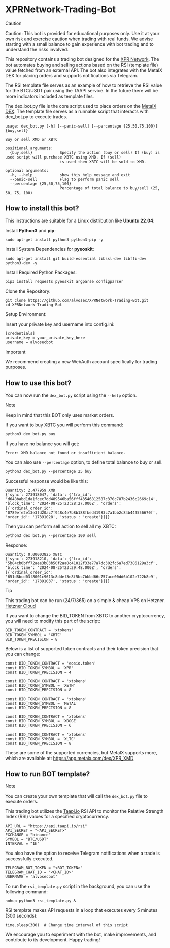 # XPRNetwork-Trading-Bot

> [!CAUTION]
> Caution: This bot is provided for educational purposes only. Use it at your own risk and exercise caution when trading with real funds. We advise starting with a small balance to gain experience with bot trading and to understand the risks involved.

This repository contains a trading bot designed for the [XPR Network](https://xprnetwork.org/). The bot automates buying and selling actions based on the RSI (template file) value fetched from an external API. The bot also integrates with the MetalX DEX for placing orders and supports notifications via Telegram.

The RSI template file serves as an example of how to retrieve the RSI value for the BTC/USDT pair using the TAAPI service. In the future there will be more indicators included as template files.

The dex_bot.py file is the core script used to place orders on the [MetalX DEX](https://app.metalx.com). The template file serves as a runnable script that interacts with dex_bot.py to execute trades.

```
usage: dex_bot.py [-h] [--panic-sell] [--percentage {25,50,75,100}] {buy,sell}

Buy or sell XMD or XBTC

positional arguments:
  {buy,sell}            Specify the action (buy or sell) If (buy) is used script will purchase XBTC using XMD. If (sell)
                        is used then XBTC will be sold to XMD.

optional arguments:
  -h, --help            show this help message and exit
  --panic-sell          Flag to perform panic sell
  --percentage {25,50,75,100}
                        Percentage of total balance to buy/sell (25, 50, 75, 100)
```

## How to install this bot?

This instructions are suitable for a Linux distribution like **Ubuntu 22.04**:

Install **Python3** and **pip**:
```
sudo apt-get install python3 python3-pip -y
```
Install System Dependencies for **pyeoskit**:

`sudo apt-get install git build-essential libssl-dev libffi-dev python3-dev -y`

Install Required Python Packages:

`pip3 install requests pyeoskit argparse configparser`

Clone the Repository:

```
git clone https://github.com/alvosec/XPRNetwork-Trading-Bot.git
cd XPRNetwork-Trading-Bot
```

Setup Environment:

Insert your private key and username into config.ini:

```
[credentials]
private_key = your_private_key_here
username = alvosecbot
```

> [!IMPORTANT]  
> We recommend creating a new WebAuth account specifically for trading purposes.

## How to use this bot?

You can now run the `dex_bot.py` script using the `--help` option.

> [!NOTE]  
> Keep in mind that this BOT only uses market orders.

If you want to buy XBTC you will perform this command:

`python3 dex_bot.py buy`

If you have no balance you will get:

`Error: XMD balance not found or insufficient balance.`

You can also use `--percentage` option, to define total balance to buy or sell.

`python3 dex_bot.py --percentage 25 buy`

Successful response would be like this:

```
Quantity: 2.477959 XMD
{'sync': 273918047, 'data': {'trx_id': 'd648babd1da1fcec7dd489546ba56fff43546812587c370c787b2436c2669c14', 'block_time': '2024-08-25T23:28:27.000Z', 'orders': [{'ordinal_order_id': '0789efe2e13e3fd20ac7f948c4e7b8b188fbed41983c7a1bb2c84b449556670f', 'order_id': '17391028', 'status': 'create'}]}}
```

Then you can perform sell action to sell all my XBTC:

`python3 dex_bot.py --percentage 100 sell`

Response:

```
Quantity: 0.00003825 XBTC
{'sync': 273918210, 'data': {'trx_id': '5b84cb0bff72aee3b83b50f2aa0c41012f33e77a7dc302fc6a7ed7386129a3cf', 'block_time': '2024-08-25T23:29:48.000Z', 'orders': [{'ordinal_order_id': '651d8bcd03f8001c9613c8ddef3e8f5bc7bbbd66c757ace00dd6b102e722b8e9', 'order_id': '17391037', 'status': 'create'}]}}
```

> [!TIP]
> This trading bot can be run (24/7/365) on a simple & cheap VPS on Hetzner. [Hetzner Cloud](https://hetzner.cloud/?ref=nmlWJ6LYypzX)

If you want to change the BID_TOKEN from XBTC to another cryptocurrency, you will need to modify this part of the script:

```
BID_TOKEN_CONTRACT = 'xtokens'
BID_TOKEN_SYMBOL = 'XBTC'
BID_TOKEN_PRECISION = 8
```
Below is a list of supported token contracts and their token precision that you can change:

```
const BID_TOKEN_CONTRACT = 'eosio.token'
const BID_TOKEN_SYMBOL = 'XPR'
const BID_TOKEN_PRECISION = 4

const BID_TOKEN_CONTRACT = 'xtokens'
const BID_TOKEN_SYMBOL = 'XETH'
const BID_TOKEN_PRECISION = 8

const BID_TOKEN_CONTRACT = 'xtokens'
const BID_TOKEN_SYMBOL = 'METAL'
const BID_TOKEN_PRECISION = 8

const BID_TOKEN_CONTRACT = 'xtokens'
const BID_TOKEN_SYMBOL = 'XDOGE'
const BID_TOKEN_PRECISION = 6

const BID_TOKEN_CONTRACT = 'xtokens'
const BID_TOKEN_SYMBOL = 'XLTC'
const BID_TOKEN_PRECISION = 8
```

These are some of the supported currencies, but MetalX supports more, which are available at: https://app.metalx.com/dex/XPR_XMD

## How to run BOT template?

> [!NOTE]  
> You can create your own template that will call the `dex_bot.py` file to execute orders.

This trading bot utilizes the [Taapi.io](https://taapi.io/) RSI API to monitor the Relative Strength Index (RSI) values for a specified cryptocurrency.

```
API_URL = "https://api.taapi.io/rsi"
API_SECRET = "<API_SECRET>"
EXCHANGE = "binance"
SYMBOL = "BTC/USDT"
INTERVAL = "1h"
```

You also have the option to receive Telegram notifications when a trade is successfully executed.

```
TELEGRAM_BOT_TOKEN = "<BOT_TOKEN>"
TELEGRAM_CHAT_ID = "<CHAT_ID>"
USERNAME = 'alvosecbot'
```

To run the `rsi_template.py` script in the background, you can use the following command:

`nohup python3 rsi_template.py &`

RSI template makes API requests in a loop that executes every 5 minutes (300 seconds):

`time.sleep(300)  # Change time interval of this script`

We encourage you to experiment with the bot, make improvements, and contribute to its development. Happy trading!
